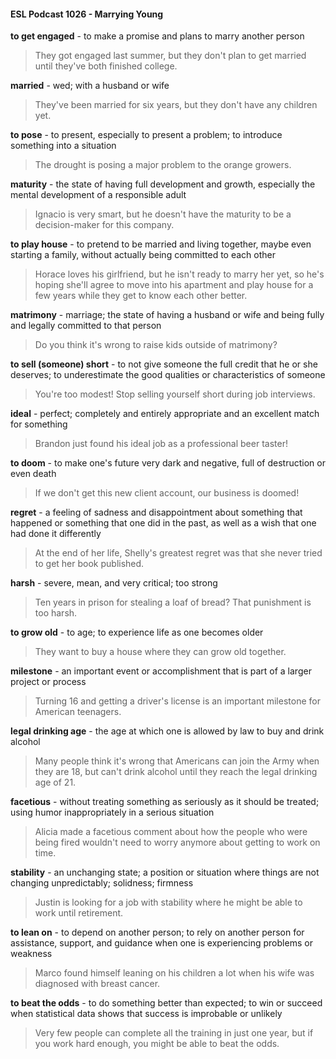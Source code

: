 #### ESL Podcast 1026 - Marrying Young

**to get engaged** - to make a promise and plans to marry another person

> They got engaged last summer, but they don't plan to get married until they've
both finished college.

**married** - wed; with a husband or wife

> They've been married for six years, but they don't have any children yet.

**to pose** - to present, especially to present a problem; to introduce something
into a situation

> The drought is posing a major problem to the orange growers.

**maturity** - the state of having full development and growth, especially the mental
development of a responsible adult

> Ignacio is very smart, but he doesn't have the maturity to be a decision-maker
for this company.

**to play house** - to pretend to be married and living together, maybe even
starting a family, without actually being committed to each other

> Horace loves his girlfriend, but he isn't ready to marry her yet, so he's hoping
she'll agree to move into his apartment and play house for a few years while they
get to know each other better.

**matrimony** - marriage; the state of having a husband or wife and being fully and
legally committed to that person

> Do you think it's wrong to raise kids outside of matrimony?

**to sell (someone) short** - to not give someone the full credit that he or she
deserves; to underestimate the good qualities or characteristics of someone

> You're too modest! Stop selling yourself short during job interviews.

**ideal** - perfect; completely and entirely appropriate and an excellent match for
something

> Brandon just found his ideal job as a professional beer taster!

**to doom** - to make one's future very dark and negative, full of destruction or
even death

> If we don't get this new client account, our business is doomed!

**regret** - a feeling of sadness and disappointment about something that
happened or something that one did in the past, as well as a wish that one had
done it differently

> At the end of her life, Shelly's greatest regret was that she never tried to get her
book published.

**harsh** - severe, mean, and very critical; too strong

> Ten years in prison for stealing a loaf of bread? That punishment is too harsh.

**to grow old** - to age; to experience life as one becomes older

> They want to buy a house where they can grow old together.

**milestone** - an important event or accomplishment that is part of a larger project
or process

> Turning 16 and getting a driver's license is an important milestone for American
teenagers.

**legal drinking age** - the age at which one is allowed by law to buy and drink
alcohol

> Many people think it's wrong that Americans can join the Army when they are
18, but can't drink alcohol until they reach the legal drinking age of 21.

**facetious** - without treating something as seriously as it should be treated; using
humor inappropriately in a serious situation

> Alicia made a facetious comment about how the people who were being fired
wouldn't need to worry anymore about getting to work on time.

**stability** - an unchanging state; a position or situation where things are not
changing unpredictably; solidness; firmness

> Justin is looking for a job with stability where he might be able to work until
retirement.

**to lean on** - to depend on another person; to rely on another person for
assistance, support, and guidance when one is experiencing problems or
weakness

> Marco found himself leaning on his children a lot when his wife was diagnosed
with breast cancer.

**to beat the odds** - to do something better than expected; to win or succeed
when statistical data shows that success is improbable or unlikely

> Very few people can complete all the training in just one year, but if you work
hard enough, you might be able to beat the odds.


